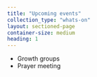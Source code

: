 ```yaml
---
title: "Upcoming events"
collection_type: "whats-on"
layout: sectioned-page
container-size: medium
heading: 1
---
```


 - Growth groups
 - Prayer meeting
